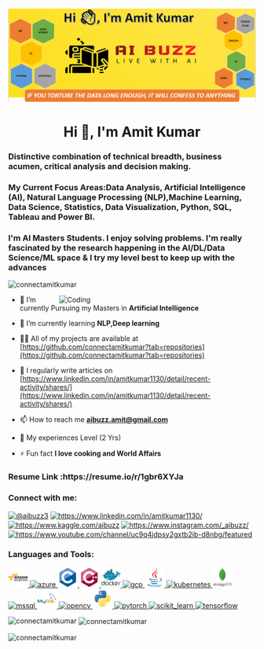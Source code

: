 [![MasterHead](https://github.com/connectamitkumar/connectamitkumar/blob/main/BANNER.PNG)](https://www.linkedin.com/in/amitkumar1130/)
<h1 align="center">Hi 👋, I'm Amit Kumar</h1>
<h3 align="left">Distinctive combination of technical breadth, business acumen, critical analysis and decision making.</h3>
<h3 align="left">My Current Focus Areas:Data Analysis, Artificial Intelligence (AI), Natural Language Processing (NLP),Machine Learning, Data Science, Statistics, Data Visualization, Python, SQL, Tableau and Power BI.</h3>
<h3 align="left">I'm AI Masters Students. I enjoy solving problems. I'm really fascinated by the research happening in the AI/DL/Data Science/ML space & I try my level best to keep up with the advances</h3>

<p align="left"> <img src="https://komarev.com/ghpvc/?username=connectamitkumar&label=Profile%20views&color=129e00&style=plastic" alt="connectamitkumar" /> </p>
<img align="right" alt="Coding" width="400" src="https://cdn.dribbble.com/users/2646423/screenshots/5507196/computer.gif">

- 🔭 I’m currently Pursuing my Masters in **Artificial Intelligence**

- 🌱 I’m currently learning **NLP,Deep learning**

- 👨‍💻 All of my projects are available at [https://github.com/connectamitkumar?tab=repositories](https://github.com/connectamitkumar?tab=repositories)

- 📝 I regularly write articles on [https://www.linkedin.com/in/amitkumar1130/detail/recent-activity/shares/](https://www.linkedin.com/in/amitkumar1130/detail/recent-activity/shares/)

- 📫 How to reach me **aibuzz.amit@gmail.com**

- 📄 My experiences Level (2 Yrs)

- ⚡ Fun fact **I love cooking and World Affairs**

<h3 align="left">Resume Link :https://resume.io/r/1gbr6XYJa</h3>
<h3 align="left">Connect with me:</h3>
<p align="left">
<a href="https://twitter.com/@aibuzz3" target="blank"><img align="center" src="https://raw.githubusercontent.com/rahuldkjain/github-profile-readme-generator/master/src/images/icons/Social/twitter.svg" alt="@aibuzz3" height="30" width="40" /></a>
<a href="https://linkedin.com/in/https://www.linkedin.com/in/amitkumar1130/" target="blank"><img align="center" src="https://raw.githubusercontent.com/rahuldkjain/github-profile-readme-generator/master/src/images/icons/Social/linked-in-alt.svg" alt="https://www.linkedin.com/in/amitkumar1130/" height="30" width="40" /></a>
<a href="https://kaggle.com/https://www.kaggle.com/aibuzz" target="blank"><img align="center" src="https://raw.githubusercontent.com/rahuldkjain/github-profile-readme-generator/master/src/images/icons/Social/kaggle.svg" alt="https://www.kaggle.com/aibuzz" height="30" width="40" /></a>
<a href="https://instagram.com/https://www.instagram.com/_aibuzz/" target="blank"><img align="center" src="https://raw.githubusercontent.com/rahuldkjain/github-profile-readme-generator/master/src/images/icons/Social/instagram.svg" alt="https://www.instagram.com/_aibuzz/" height="30" width="40" /></a>
<a href="https://www.youtube.com/c/https://www.youtube.com/channel/uc9q4jdpsy2gxtb2ib-d8nbg/featured" target="blank"><img align="center" src="https://raw.githubusercontent.com/rahuldkjain/github-profile-readme-generator/master/src/images/icons/Social/youtube.svg" alt="https://www.youtube.com/channel/uc9q4jdpsy2gxtb2ib-d8nbg/featured" height="30" width="40" /></a>
</p>

<h3 align="left">Languages and Tools:</h3>
<p align="left"> <a href="https://aws.amazon.com" target="_blank"> <img src="https://raw.githubusercontent.com/devicons/devicon/master/icons/amazonwebservices/amazonwebservices-original-wordmark.svg" alt="aws" width="40" height="40"/> </a> <a href="https://azure.microsoft.com/en-in/" target="_blank"> <img src="https://www.vectorlogo.zone/logos/microsoft_azure/microsoft_azure-icon.svg" alt="azure" width="40" height="40"/> </a> <a href="https://www.cprogramming.com/" target="_blank"> <img src="https://raw.githubusercontent.com/devicons/devicon/master/icons/c/c-original.svg" alt="c" width="40" height="40"/> </a> <a href="https://www.w3schools.com/cpp/" target="_blank"> <img src="https://raw.githubusercontent.com/devicons/devicon/master/icons/cplusplus/cplusplus-original.svg" alt="cplusplus" width="40" height="40"/> </a> <a href="https://www.docker.com/" target="_blank"> <img src="https://raw.githubusercontent.com/devicons/devicon/master/icons/docker/docker-original-wordmark.svg" alt="docker" width="40" height="40"/> </a> <a href="https://cloud.google.com" target="_blank"> <img src="https://www.vectorlogo.zone/logos/google_cloud/google_cloud-icon.svg" alt="gcp" width="40" height="40"/> </a> <a href="https://www.java.com" target="_blank"> <img src="https://raw.githubusercontent.com/devicons/devicon/master/icons/java/java-original.svg" alt="java" width="40" height="40"/> </a> <a href="https://kubernetes.io" target="_blank"> <img src="https://www.vectorlogo.zone/logos/kubernetes/kubernetes-icon.svg" alt="kubernetes" width="40" height="40"/> </a> <a href="https://www.mongodb.com/" target="_blank"> <img src="https://raw.githubusercontent.com/devicons/devicon/master/icons/mongodb/mongodb-original-wordmark.svg" alt="mongodb" width="40" height="40"/> </a> <a href="https://www.microsoft.com/en-us/sql-server" target="_blank"> <img src="https://www.svgrepo.com/show/303229/microsoft-sql-server-logo.svg" alt="mssql" width="40" height="40"/> </a> <a href="https://www.mysql.com/" target="_blank"> <img src="https://raw.githubusercontent.com/devicons/devicon/master/icons/mysql/mysql-original-wordmark.svg" alt="mysql" width="40" height="40"/> </a> <a href="https://opencv.org/" target="_blank"> <img src="https://www.vectorlogo.zone/logos/opencv/opencv-icon.svg" alt="opencv" width="40" height="40"/> </a> <a href="https://www.python.org" target="_blank"> <img src="https://raw.githubusercontent.com/devicons/devicon/master/icons/python/python-original.svg" alt="python" width="40" height="40"/> </a> <a href="https://pytorch.org/" target="_blank"> <img src="https://www.vectorlogo.zone/logos/pytorch/pytorch-icon.svg" alt="pytorch" width="40" height="40"/> </a> <a href="https://scikit-learn.org/" target="_blank"> <img src="https://upload.wikimedia.org/wikipedia/commons/0/05/Scikit_learn_logo_small.svg" alt="scikit_learn" width="40" height="40"/> </a> <a href="https://www.tensorflow.org" target="_blank"> <img src="https://www.vectorlogo.zone/logos/tensorflow/tensorflow-icon.svg" alt="tensorflow" width="40" height="40"/> </a> </p>

<p><img align="left" src="https://github-readme-stats.vercel.app/api/top-langs?username=connectamitkumar&show_icons=true&locale=en&layout=compact" alt="connectamitkumar" /></p>

<p>&nbsp;<img align="center" src="https://github-readme-stats.vercel.app/api?username=connectamitkumar&show_icons=true&locale=en" alt="connectamitkumar" /></p>

<p><img align="center" src="https://github-readme-streak-stats.herokuapp.com/?user=connectamitkumar&" alt="connectamitkumar" /></p>

